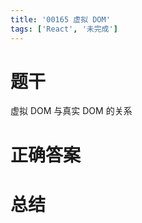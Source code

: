 ```yaml
---
title: '00165 虚拟 DOM'
tags: ['React', '未完成']
---
```


# 题干

虚拟 DOM 与真实 DOM 的关系

# 正确答案



# 总结



<script>
  function func() {

  }
  
</script>